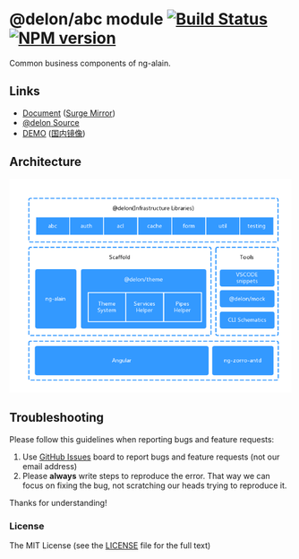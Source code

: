 # @delon/abc module [![Build Status](https://dev.azure.com/ng-alain/delon/_apis/build/status/delon-CI?branchName=master)](https://dev.azure.com/ng-alain/delon/_build/latest?definitionId=1&branchName=master) [![NPM version](https://img.shields.io/npm/v/@delon/abc.svg?style=flat-square)](https://www.npmjs.com/package/@delon/abc)

Common business components of ng-alain.

## Links

+ [Document](https://ng-alain.com/components) ([Surge Mirror](https://ng-alain-doc.surge.sh/components))
+ [@delon Source](https://github.com/ng-alain/delon)
+ [DEMO](https://ng-alain.surge.sh) ([国内镜像](https://ng-alain.gitee.io/))

## Architecture

![Architecture](https://raw.githubusercontent.com/ng-alain/delon/master/_screenshot/architecture.png)

## Troubleshooting

Please follow this guidelines when reporting bugs and feature requests:

1. Use [GitHub Issues](https://github.com/ng-alain/delon/issues) board to report bugs and feature requests (not our email address)
2. Please **always** write steps to reproduce the error. That way we can focus on fixing the bug, not scratching our heads trying to reproduce it.

Thanks for understanding!

### License

The MIT License (see the [LICENSE](https://github.com/ng-alain/delon/blob/master/LICENSE) file for the full text)

